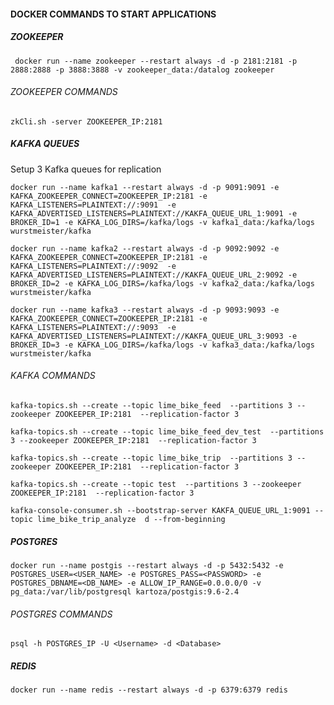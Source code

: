 #### DOCKER COMMANDS TO START APPLICATIONS

##### ZOOKEEPER
` docker run --name zookeeper --restart always -d -p 2181:2181 -p 2888:2888 -p 3888:3888 -v zookeeper_data:/datalog zookeeper`

###### ZOOKEEPER COMMANDS

`zkCli.sh -server ZOOKEEPER_IP:2181`

##### KAFKA QUEUES
Setup 3 Kafka queues for replication

`docker run --name kafka1 --restart always -d -p 9091:9091 -e KAFKA_ZOOKEEPER_CONNECT=ZOOKEEPER_IP:2181 -e KAFKA_LISTENERS=PLAINTEXT://:9091  -e KAFKA_ADVERTISED_LISTENERS=PLAINTEXT://KAKFA_QUEUE_URL_1:9091 -e BROKER_ID=1 -e KAFKA_LOG_DIRS=/kafka/logs -v kafka1_data:/kafka/logs wurstmeister/kafka`

`docker run --name kafka2 --restart always -d -p 9092:9092 -e KAFKA_ZOOKEEPER_CONNECT=ZOOKEEPER_IP:2181 -e KAFKA_LISTENERS=PLAINTEXT://:9092  -e KAFKA_ADVERTISED_LISTENERS=PLAINTEXT://KAKFA_QUEUE_URL_2:9092 -e BROKER_ID=2 -e KAFKA_LOG_DIRS=/kafka/logs -v kafka2_data:/kafka/logs wurstmeister/kafka`

`docker run --name kafka3 --restart always -d -p 9093:9093 -e KAFKA_ZOOKEEPER_CONNECT=ZOOKEEPER_IP:2181 -e KAFKA_LISTENERS=PLAINTEXT://:9093  -e KAFKA_ADVERTISED_LISTENERS=PLAINTEXT://KAKFA_QUEUE_URL_3:9093 -e BROKER_ID=3 -e KAFKA_LOG_DIRS=/kafka/logs -v kafka3_data:/kafka/logs wurstmeister/kafka`

###### KAFKA COMMANDS

`kafka-topics.sh --create --topic lime_bike_feed  --partitions 3 --zookeeper ZOOKEEPER_IP:2181  --replication-factor 3`

`kafka-topics.sh --create --topic lime_bike_feed_dev_test  --partitions 3 --zookeeper ZOOKEEPER_IP:2181  --replication-factor 3`

`kafka-topics.sh --create --topic lime_bike_trip  --partitions 3 --zookeeper ZOOKEEPER_IP:2181  --replication-factor 3`

`kafka-topics.sh --create --topic test  --partitions 3 --zookeeper ZOOKEEPER_IP:2181  --replication-factor 3`

`kafka-console-consumer.sh --bootstrap-server KAKFA_QUEUE_URL_1:9091 --topic lime_bike_trip_analyze  d --from-beginning`


##### POSTGRES
`docker run --name postgis --restart always -d -p 5432:5432 -e POSTGRES_USER=<USER_NAME> -e POSTGRES_PASS=<PASSWORD> -e POSTGRES_DBNAME=<DB_NAME> -e ALLOW_IP_RANGE=0.0.0.0/0 -v pg_data:/var/lib/postgresql kartoza/postgis:9.6-2.4`

###### POSTGRES COMMANDS

`psql -h POSTGRES_IP -U <Username> -d <Database>`

##### REDIS
`docker run --name redis --restart always -d -p 6379:6379 redis`
